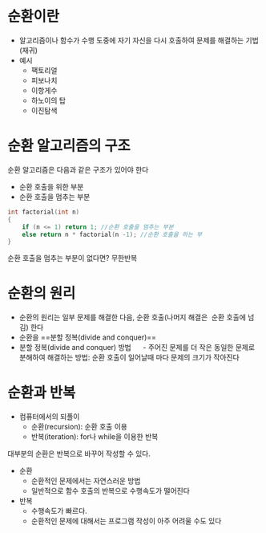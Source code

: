 # 순환이란
- 알고리즘이나 함수가 수행 도중에 자기 자신을 다시 호출하여 문제를 해결하는 기법(재귀)
- 예시
	- 팩토리얼
	- 피보나치
	- 이항게수
	- 하노이의 탑
	- 이진탐색
# 순환 알고리즘의 구조
순환 알고리즘은 다음과 같은 구조가 있어야 한다
- 순환 호출을 위한 부분
- 순환 호출을 멈추는 부분
```c
int factorial(int n)
{
	if (n <= 1) return 1; //순환 호출을 멈추는 부분
	else return n * factorial(n -1); //순환 호출을 하는 부
}
```
순환 호출을 멈추는 부분이 없다면? 무한반복
# 순환의 원리
- 순환의 원리는 일부 문제를 해결한 다음, 순환 호출(나머지 해결은  순환 호출에 넘김) 한다
- 순환을 ==분할 정복(divide and conquer)==
- 분할 정복(divide and conquer) 방법
     - 주어진 문제를 더 작은 동일한 문제로 분해하여 해결하는 방법: 순환 호출이 일어날때 마다 문제의 크기가 작아진다
# 순환과 반복
- 컴퓨터에서의 되풀이
	- 순환(recursion): 순환 호출 이용
	- 반복(iteration): for나 while을 이용한 반복

대부분의 순환은 반복으로 바꾸어 작성할 수 있다.

- 순환
	- 순환적인 문제에서는 자연스러운 방법
	- 일반적으로 함수 호출의 반복으로 수행속도가 떨어진다
- 반복
	- 수행속도가 빠르다.
	- 순환적인 문제에 대해서는 프로그램 작성이 아주 어려울 수도 있다
